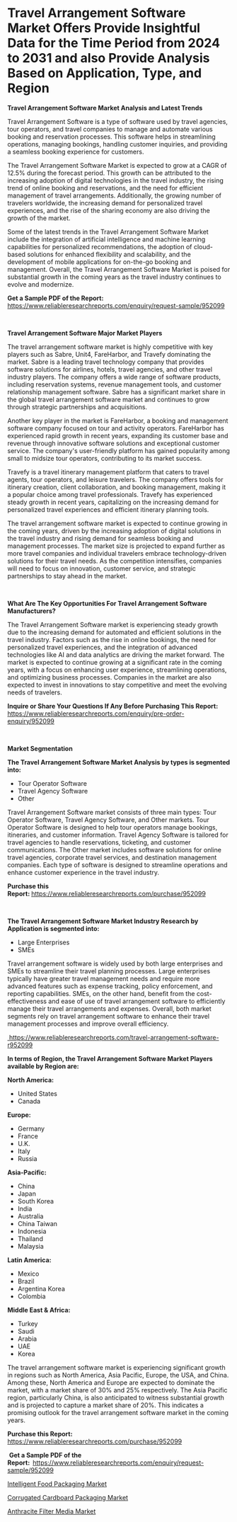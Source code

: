 <p><h1>Travel Arrangement Software Market Offers Provide Insightful Data for the Time Period from 2024 to 2031 and also Provide Analysis Based on Application, Type, and Region</h1></p><p><strong>Travel Arrangement Software Market Analysis and Latest Trends</strong></p>
<p><p>Travel Arrangement Software is a type of software used by travel agencies, tour operators, and travel companies to manage and automate various booking and reservation processes. This software helps in streamlining operations, managing bookings, handling customer inquiries, and providing a seamless booking experience for customers.</p><p>The Travel Arrangement Software Market is expected to grow at a CAGR of 12.5% during the forecast period. This growth can be attributed to the increasing adoption of digital technologies in the travel industry, the rising trend of online booking and reservations, and the need for efficient management of travel arrangements. Additionally, the growing number of travelers worldwide, the increasing demand for personalized travel experiences, and the rise of the sharing economy are also driving the growth of the market.</p><p>Some of the latest trends in the Travel Arrangement Software Market include the integration of artificial intelligence and machine learning capabilities for personalized recommendations, the adoption of cloud-based solutions for enhanced flexibility and scalability, and the development of mobile applications for on-the-go booking and management. Overall, the Travel Arrangement Software Market is poised for substantial growth in the coming years as the travel industry continues to evolve and modernize.</p></p>
<p><strong>Get a Sample PDF of the Report:&nbsp;</strong> <a href="https://www.reliableresearchreports.com/enquiry/request-sample/952099">https://www.reliableresearchreports.com/enquiry/request-sample/952099</a></p>
<p>&nbsp;</p>
<p><strong>Travel Arrangement Software Major Market Players</strong></p>
<p><p>The travel arrangement software market is highly competitive with key players such as Sabre, Unit4, FareHarbor, and Travefy dominating the market. Sabre is a leading travel technology company that provides software solutions for airlines, hotels, travel agencies, and other travel industry players. The company offers a wide range of software products, including reservation systems, revenue management tools, and customer relationship management software. Sabre has a significant market share in the global travel arrangement software market and continues to grow through strategic partnerships and acquisitions.</p><p>Another key player in the market is FareHarbor, a booking and management software company focused on tour and activity operators. FareHarbor has experienced rapid growth in recent years, expanding its customer base and revenue through innovative software solutions and exceptional customer service. The company's user-friendly platform has gained popularity among small to midsize tour operators, contributing to its market success.</p><p>Travefy is a travel itinerary management platform that caters to travel agents, tour operators, and leisure travelers. The company offers tools for itinerary creation, client collaboration, and booking management, making it a popular choice among travel professionals. Travefy has experienced steady growth in recent years, capitalizing on the increasing demand for personalized travel experiences and efficient itinerary planning tools.</p><p>The travel arrangement software market is expected to continue growing in the coming years, driven by the increasing adoption of digital solutions in the travel industry and rising demand for seamless booking and management processes. The market size is projected to expand further as more travel companies and individual travelers embrace technology-driven solutions for their travel needs. As the competition intensifies, companies will need to focus on innovation, customer service, and strategic partnerships to stay ahead in the market.</p></p>
<p>&nbsp;</p>
<p><strong>What Are The Key Opportunities For Travel Arrangement Software Manufacturers?</strong></p>
<p><p>The Travel Arrangement Software market is experiencing steady growth due to the increasing demand for automated and efficient solutions in the travel industry. Factors such as the rise in online bookings, the need for personalized travel experiences, and the integration of advanced technologies like AI and data analytics are driving the market forward. The market is expected to continue growing at a significant rate in the coming years, with a focus on enhancing user experience, streamlining operations, and optimizing business processes. Companies in the market are also expected to invest in innovations to stay competitive and meet the evolving needs of travelers.</p></p>
<p><strong>Inquire or Share Your Questions If Any Before Purchasing This Report:</strong> <a href="https://www.reliableresearchreports.com/enquiry/pre-order-enquiry/952099">https://www.reliableresearchreports.com/enquiry/pre-order-enquiry/952099</a></p>
<p>&nbsp;</p>
<p><strong>Market Segmentation</strong></p>
<p><strong>The Travel Arrangement Software Market Analysis by types is segmented into:</strong></p>
<p><ul><li>Tour Operator Software</li><li>Travel Agency Software</li><li>Other</li></ul></p>
<p><p>Travel Arrangement Software market consists of three main types: Tour Operator Software, Travel Agency Software, and Other markets. Tour Operator Software is designed to help tour operators manage bookings, itineraries, and customer information. Travel Agency Software is tailored for travel agencies to handle reservations, ticketing, and customer communications. The Other market includes software solutions for online travel agencies, corporate travel services, and destination management companies. Each type of software is designed to streamline operations and enhance customer experience in the travel industry.</p></p>
<p><strong>Purchase this Report:&nbsp;</strong><a href="https://www.reliableresearchreports.com/purchase/952099">https://www.reliableresearchreports.com/purchase/952099</a></p>
<p>&nbsp;</p>
<p><strong>The Travel Arrangement Software Market Industry Research by Application is segmented into:</strong></p>
<p><ul><li>Large Enterprises</li><li>SMEs</li></ul></p>
<p><p>Travel arrangement software is widely used by both large enterprises and SMEs to streamline their travel planning processes. Large enterprises typically have greater travel management needs and require more advanced features such as expense tracking, policy enforcement, and reporting capabilities. SMEs, on the other hand, benefit from the cost-effectiveness and ease of use of travel arrangement software to efficiently manage their travel arrangements and expenses. Overall, both market segments rely on travel arrangement software to enhance their travel management processes and improve overall efficiency.</p></p>
<p><a href="https://www.reliableresearchreports.com/travel-arrangement-software-r952099">&nbsp;https://www.reliableresearchreports.com/travel-arrangement-software-r952099</a></p>
<p><strong>In terms of Region, the Travel Arrangement Software Market Players available by Region are:</strong></p>
<p>
    <p> <strong> North America: </strong>
        <ul>
            <li>United States</li>
            <li>Canada</li>
        </ul>
        </p> 
    <p> <strong> Europe: </strong>
        <ul>
            <li>Germany</li>
            <li>France</li>
            <li>U.K.</li>
            <li>Italy</li>
            <li>Russia</li>
        </ul>
        </p> 
    <p> <strong> Asia-Pacific: </strong>
        <ul>
            <li>China</li>
            <li>Japan</li>
            <li>South Korea</li>
            <li>India</li>
            <li>Australia</li>
            <li>China Taiwan</li>
            <li>Indonesia</li>
            <li>Thailand</li>
            <li>Malaysia</li>
        </ul>
        </p> 
    <p> <strong> Latin America: </strong>
        <ul>
            <li>Mexico</li>
            <li>Brazil</li>
            <li>Argentina Korea</li>
            <li>Colombia</li>
        </ul>
        </p> 
    <p> <strong> Middle East & Africa: </strong>
        <ul>
            <li>Turkey</li>
            <li>Saudi</li>
            <li>Arabia</li>
            <li>UAE</li>
            <li>Korea</li>
        </ul>
    </p>
    </p>
<p><p>The travel arrangement software market is experiencing significant growth in regions such as North America, Asia Pacific, Europe, the USA, and China. Among these, North America and Europe are expected to dominate the market, with a market share of 30% and 25% respectively. The Asia Pacific region, particularly China, is also anticipated to witness substantial growth and is projected to capture a market share of 20%. This indicates a promising outlook for the travel arrangement software market in the coming years.</p></p>
<p><strong>Purchase this Report: </strong><a href="https://www.reliableresearchreports.com/purchase/952099">https://www.reliableresearchreports.com/purchase/952099</a></p>
<p>&nbsp;<strong>Get a Sample PDF of the Report:&nbsp;&nbsp;</strong><a href="https://www.reliableresearchreports.com/enquiry/request-sample/952099">https://www.reliableresearchreports.com/enquiry/request-sample/952099</a></p>
<p><strong></strong></p>
<p><p><a href="https://www.linkedin.com/pulse/intelligent-food-packaging-market-key-successful-business-strategy-did6e?trackingId=%2FjlhipqofoEs2a2LFxNwvg%3D%3D">Intelligent Food Packaging Market</a></p><p><a href="https://www.linkedin.com/pulse/corrugated-cardboard-packaging-market-report-reveals-latest-gzdqe?trackingId=90SBBgiDbi0wNn%2F8DxW7Xw%3D%3D">Corrugated Cardboard Packaging Market</a></p><p><a href="https://www.linkedin.com/pulse/anthracite-filter-media-market-comprehensive-assessment-type-mnvef?trackingId=g1Hov%2Fousas4SL%2FUBviCIw%3D%3D">Anthracite Filter Media Market</a></p></p>